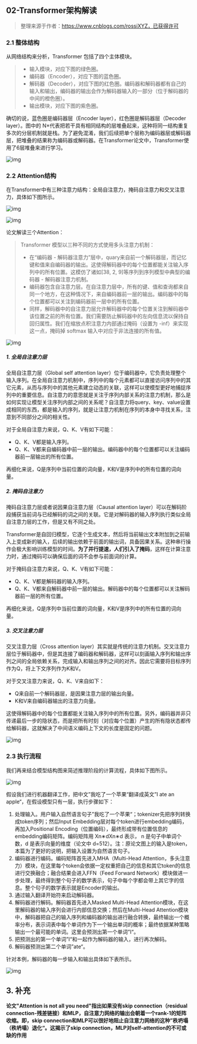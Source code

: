 ## 02-Transformer架构解读

> 整理来源于作者：https://www.cnblogs.com/rossiXYZ，已获得许可

### 2.1 整体结构

从网络结构来分析，Transformer 包括了四个主体模块。

> - 输入模块，对应下图的绿色圈。
> - 编码器（Encoder），对应下图的蓝色圈。
> - 解码器（Decoder），对应下图的红色圈。编码器和解码器都有自己的输入和输出，编码器的输出会作为解码器输入的一部分（位于解码器的中间的橙色圈）。
> - 输出模块，对应下图的紫色圈。

确切的说，蓝色圈是编码器层（Encoder layer），红色圈是解码器层（Decoder layer）。图中的 N×代表把若干具有相同结构的层堆叠起来，这种将同一结构重复多次的分层机制就是栈。为了避免混淆，我们后续把单个层称为编码器层或解码器层，把堆叠的结果称为编码器或解码器。在Transformer论文中，Transformer使用了6层堆叠来进行学习。

![img](https://coderethan-1327000741.cos.ap-chengdu.myqcloud.com/blog-pics/1850883-20250209144200970-309684502.jpg)

### 2.2 Attention结构

在Transformer中有三种注意力结构：全局自注意力，掩码自注意力和交叉注意力，具体如下图所示。

![img](https://coderethan-1327000741.cos.ap-chengdu.myqcloud.com/blog-pics/1850883-20250209144227590-945674250.jpg)

![img](https://img2024.cnblogs.com/blog/1850883/202502/1850883-20250209144236400-880372719.jpg)

论文解读三个Attention：

> Transformer 模型以三种不同的方式使用多头注意力机制：
>
> - 在“编码器 - 解码器注意力”层中，quary来自前一个解码器层，而记忆键和值来自编码器的输出。这使得解码器中的每个位置都能关注输入序列中的所有位置。这模仿了诸如[38, 2, 9]等序列到序列模型中典型的编码器 - 解码器注意力机制。
> - 编码器包含自注意力层。在自注意力层中，所有的键、值和查询都来自同一个地方，在这种情况下，来自编码器前一层的输出。编码器中的每个位置都可以关注到编码器前一层中的所有位置。
> - 同样，解码器中的自注意力层允许解码器中的每个位置关注到解码器中该位置之前的所有位置。我们需要防止解码器中的左向信息流以保持自回归属性。我们在缩放点积注意力内部通过掩码（设置为 -inf）来实现这一点，掩码掉 softmax 输入中对应于非法连接的所有值。

![img](https://coderethan-1327000741.cos.ap-chengdu.myqcloud.com/blog-pics/1850883-20250209144246216-890349384.jpg)

##### 1. 全局自注意力层

全局自注意力层（Global self attention layer）位于编码器中，它负责处理整个输入序列。在全局自注意力机制中，序列中的每个元素都可以直接访问序列中的其它元素，从而与序列中的其他元素建立动态的关联，这样可以使模型更好地捕捉序列中的重要信息。自注意力的意思就是关注于序列内部关系的注意力机制，那么是如何实现让模型关注序列内部之间的关系呢？自注意力将query、key、value设置成相同的东西，都是输入的序列，就是让注意力机制在序列的本身中寻找关系，注意到不同部分之间的相关性。

对于全局自注意力来说，Q、K、V有如下可能：

- Q、K、V都是输入序列。
- Q、K、V都来自编码器中前一层的输出。编码器中的每个位置都可以关注编码器前一层输出的所有位置。

再细化来说，Q是序列中当前位置的词向量，K和V是序列中的所有位置的词向量。

##### 2. 掩码自注意力

掩码自注意力层或者说因果自注意力层（Causal attention layer）可以在解码阶段捕获当前词与已经解码的词之间的关联。它是对解码器的输入序列执行类似全局自注意力层的工作，但是又有不同之处。

Transformer是自回归模型，它逐个生成文本，然后将当前输出文本附加到之前输入上变成新的输入，后续的输出依赖于前面的输出词，具备因果关系。这种串行操作会极大影响训练模型的时间。**为了并行提速，人们引入了掩码**，这样在计算注意力时，通过掩码可以确保后面的词不会参与前面词的计算。

对于掩码自注意力来说，Q、K、V有如下可能：

- Q、K、V都是解码器的输入序列。
- Q、K、V都来自解码器中前一层的输出。解码器中的每个位置都可以关注解码器前一层的所有位置。

再细化来说，Q是序列中当前位置的词向量，K和V是序列中的所有位置的词向量。

##### 3. 交叉注意力层

交叉注意力层（Cross attention layer）其实就是传统的注意力机制。交叉注意力层位于解码器中，但是其连接了编码器和解码器，这样可以刻画输入序列和输出序列之间的全局依赖关系，完成输入和输出序列之间的对齐。因此它需要将目标序列作为Q，将上下文序列作为K和V。

对于交叉注意力来说，Q、K、V来自如下：

- Q来自前一个解码器层，是因果注意力层的输出向量。
- K和V来自编码器输出的注意力向量。

这使得解码器中的每个位置都能关注输入序列中的所有位置。另外，编码器并非只传递最后一步的隐状态，而是把所有时刻（对应每个位置）产生的所有隐状态都传给解码器，这就解决了中间语义编码上下文的长度是固定的问题。

![img](https://coderethan-1327000741.cos.ap-chengdu.myqcloud.com/blog-pics/1850883-20250218212308574-176454824-20250318112643142.jpg)

### 2.3 执行流程

我们再来结合模型结构图来简述推理阶段的计算流程，具体如下图所示。

![img](https://coderethan-1327000741.cos.ap-chengdu.myqcloud.com/blog-pics/1850883-20250209144319485-2071213191.jpg)

假设我们进行机器翻译工作，把中文”我吃了一个苹果“翻译成英文”I ate an apple“，在假设模型只有一层，执行步骤如下：

1. 处理输入。用户输入自然语言句子”我吃了一个苹果“；tokenizer先把序列转换成token序列；然后Input Embedding层对每个token进行embedding编码，再加入Positional Encoding（位置编码），最终形成带有位置信息的embedding编码矩阵。编码矩阵用 Xn∗dXn∗d 表示， n 是句子中单词个数，d 是表示向量的维度（论文中 d=512）。注：原论文图上的输入是token，本篇为了更好的说明，把输入设置为自然语言句子。
2. 编码器进行编码。编码矩阵首先进入MHA（Multi-Head Attention，多头注意力）模块，在这里每个token会依据一定权重把自己的信息和其它token的信息进行交换融合；融合结果会进入FFN（Feed Forward Network）模块做进一步处理，最终得到整个句子的数学表示，句子中每个字都会带上其它字的信息。整个句子的数学表示就是Encoder的输出。
3. 通过输入翻译开始符来启动解码器。
4. 解码器进行解码。解码器首先进入Masked Multi-Head Attention模块，在这里解码器的输入序列会进行内部信息交换；然后在Multi-Head Attention模块中，解码器把自己的输入序列和编码器的输出进行融合转换，最终输出一个概率分布，表示词表中每个单词作为下一个输出单词的概率；最终依据某种策略输出一个最可能的单词。这里会预测出第一个单词”I“。
5. 把预测出的第一个单词”I“和一起作为解码器的输入，进行再次解码。
6. 解码器预测出第二个单词”ate“。

针对本例，解码器的每一步输入和输出具体如下表所示。

![img](https://coderethan-1327000741.cos.ap-chengdu.myqcloud.com/blog-pics/1850883-20250209144327875-1762767210.jpg)

## 3. 补充

**论文"Attention is not all you need"指出如果没有skip connection（residual connection-残差链接）和MLP，自注意力网络的输出会朝着一个rank-1的矩阵收缩。即，skip connection和MLP可以很好地阻止自注意力网络的这种”秩坍塌（秩坍塌）退化“。这揭示了skip connection，MLP对self-attention的不可或缺的作用**

